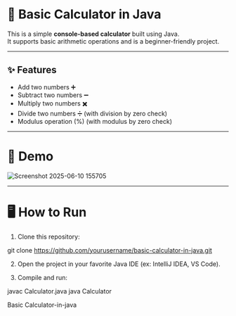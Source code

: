 # 🧮 Basic Calculator in Java

This is a simple **console-based calculator** built using Java.  
It supports basic arithmetic operations and is a beginner-friendly project.

---

## ✨ Features

- Add two numbers ➕
- Subtract two numbers ➖
- Multiply two numbers ✖️
- Divide two numbers ➗ (with division by zero check)
- Modulus operation (%) (with modulus by zero check)

---
# 📸 Demo
![Screenshot 2025-06-10 155705](https://github.com/user-attachments/assets/dc4c1655-2ebb-4468-bd79-5ee1cb10f2b7)

---

# 🖥️ How to Run

1. Clone this repository:

git clone https://github.com/yourusername/basic-calculator-in-java.git


2. Open the project in your favorite Java IDE (ex: IntelliJ IDEA, VS Code).


3. Compile and run:

javac Calculator.java
java Calculator


 Basic Calculator-in-java
